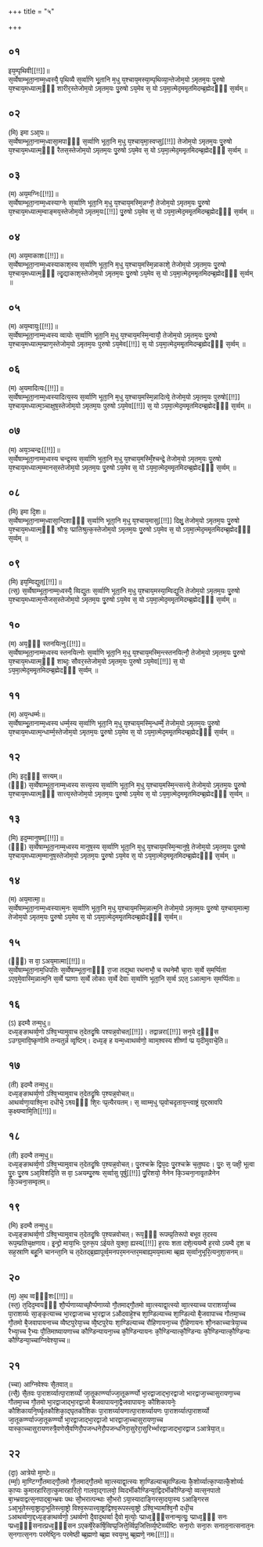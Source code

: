 +++
title = "५"

+++
## ०१
इय᳘म्पृथिवी[[!!]]॥  
स᳘र्व्वेषाम्भूता᳘नाम्म᳘ध्वस्यै᳘ पृथिव्यै स᳘र्व्वाणि भू᳘तानि म᳘धु य᳘श्चाय᳘मस्या᳘म्पृथिव्या᳘न्तेजोम᳘यो ऽमृतम᳘यः पु᳘रुषो य᳘श्चाय᳘मध्यात्म᳘ᳫँ᳘ शारीर᳘स्तेजोम᳘यो ऽमृतम᳘यः पु᳘रुषो ऽय᳘मेव स᳘ यो ऽय᳘मा᳘त्मेद᳘ममृ᳘तमिदम्ब्र᳘ह्मेदᳫँ᳭ स᳘र्व्वम्॥  
## ०२
(मि) इमा ऽआ᳘पः॥  
स᳘र्व्वेषाम्भूता᳘नाम्म᳘ध्वासा᳘मपाᳫँ᳭ स᳘र्व्वाणि भूता᳘नि म᳘धु य᳘श्चाय᳘मा᳘स्वप्सु[[!!]] तेजोम᳘यो ऽमृतम᳘यः पु᳘रुषो य᳘श्चाय᳘मध्यात्म᳘ᳫँ᳘ रैतस᳘स्तेजोम᳘यो ऽमृतम᳘यः पु᳘रुषो ऽय᳘मेव स᳘ यो ऽय᳘मा᳘त्मेद᳘ममृ᳘तमिदम्ब्र᳘ह्मेदᳫँ᳭ स᳘र्व्वम् ॥  
## ०३
(म) अय᳘मग्निः[[!!]]॥  
स᳘र्व्वेषाम्भूता᳘नाम्म᳘ध्वस्याग्नेः स᳘र्व्वाणि भूता᳘नि म᳘धु य᳘श्चाय᳘मस्मि᳘न्नग्नौ᳘ तेजोम᳘यो ऽमृतम᳘यः पु᳘रुषो य᳘श्चाय᳘मध्यात्म᳘म्वाङ्मय᳘स्तेजोम᳘यो ऽमृतम᳘यः[[!!]] पु᳘रुषो ऽय᳘मेव स᳘ यो ऽय᳘मा᳘त्मेद᳘ममृ᳘तमिदम्ब्र᳘ह्मेदᳫँ᳭ स᳘र्व्वम् ॥  
## ०४
(म) अय᳘माकाशः[[!!]]॥  
स᳘र्व्वेषाम्भूता᳘नाम्म᳘ध्वस्याकाश᳘स्य स᳘र्व्वाणि भूता᳘नि म᳘धु य᳘श्चाय᳘मस्मि᳘न्नाकाशे᳘ तेजोम᳘यो ऽमृतम᳘यः पु᳘रुषो य᳘श्चाय᳘मध्यात्म᳘ᳫँ᳘ त्दृ᳘द्याकाश᳘स्तेजोम᳘यो ऽमृतम᳘यः पु᳘रुषो ऽय᳘मेव स᳘ यो ऽय᳘मा᳘त्मेद᳘ममृ᳘तमिदम्ब्र᳘ह्मेदᳫँ᳭ स᳘र्व्वम् ॥  
## ०५
(म) अय᳘म्वायुः[[!!]]॥  
स᳘र्व्वेषाम्भूता᳘नाम्म᳘ध्वस्य व्वायोः स᳘र्व्वाणि भूता᳘नि म᳘धु य᳘श्चाय᳘मस्मि᳘न्वायौ᳘ तेजोम᳘यो ऽमृतम᳘यः पु᳘रुषो य᳘श्चाय᳘मध्यात्म᳘म्प्राण᳘स्तेजोम᳘यो ऽमृतम᳘यः पुरुषो ऽय᳘मेव[[!!]] स᳘ यो ऽय᳘मा᳘त्मेद᳘ममृ᳘तमिदम्ब्र᳘ह्मेदᳫँ᳭ स᳘र्व्वम् ॥  
## ०६
(म) अ᳘यमादित्यः[[!!]]॥  
स᳘र्व्वेषाम्भूता᳘नाम्म᳘ध्वस्यादित्य᳘स्य स᳘र्व्वाणि भूता᳘नि म᳘धु य᳘श्चाय᳘मस्मि᳘न्नादित्ये᳘ तेजोम᳘यो ऽमृतम᳘यः पुरुषो[[!!]] य᳘श्चाय᳘मध्यात्म᳘ञ्चाक्षुष᳘स्तेजोम᳘यो ऽमृतम᳘यः पुरुषो ऽय᳘मेव[[!!]] स᳘ यो ऽय᳘मा᳘त्मेद᳘ममृ᳘तमिदम्ब्र᳘ह्मेदᳫँ᳭ स᳘र्व्वम् ॥  
## ०७
(म) अय᳘ञ्चन्द्रः[[!!]]॥  
स᳘र्व्वेषाम्भूता᳘नाम्म᳘ध्वस्य चन्द्र᳘स्य स᳘र्व्वाणि भूता᳘नि म᳘धु य᳘श्चाय᳘मस्मिँ᳘श्चन्द्रे᳘ तेजोम᳘यो ऽमृतम᳘यः पु᳘रुषो य᳘श्चाय᳘मध्यात्म᳘म्मानस᳘स्तेजोम᳘यो ऽमृतम᳘यः पु᳘रुषो ऽय᳘मेव स᳘ यो ऽय᳘मा᳘त्मेद᳘ममृ᳘तमिदम्ब्र᳘ह्मेदᳫँ᳭ स᳘र्व्वम् ॥  
## ०८
(मि) इमा दि᳘शः॥  
स᳘र्व्वेषाम्भूता᳘नाम्म᳘ध्वासा᳘न्दिशाᳫँ᳭ स᳘र्व्वाणि भूता᳘नि म᳘धु य᳘श्चाय᳘मासु[[!!]] दिक्षु᳘ तेजोम᳘यो ऽमृतम᳘यः पु᳘रुषो य᳘श्चाय᳘मध्यात्म᳘ᳫँ᳘ श्रौत्रः᳘ प्प्रातिश्रुत्क᳘स्तेजोम᳘यो ऽमृतम᳘यः पु᳘रुषो ऽय᳘मेव स᳘ यो ऽय᳘मा᳘त्मेद᳘ममृ᳘तमिदम्ब्र᳘ह्मेदᳫँ᳭ स᳘र्व्वम् ॥  
## ०९
(मि) इय᳘म्विद्युत्[[!!]]॥  
(त्स᳘) स᳘र्व्वेषाम्भूता᳘नाम्म᳘ध्वस्यै᳘ व्विद्यु᳘तः स᳘र्व्वाणि भूता᳘नि म᳘धु य᳘श्चाय᳘मस्या᳘म्विद्यु᳘ति तेजोम᳘यो ऽमृतम᳘यः पु᳘रुषो य᳘श्चाय᳘मध्यात्म᳘न्तैजस᳘स्तेजोम᳘यो ऽमृतम᳘यः पु᳘रुषो ऽय᳘मेव स᳘ यो ऽय᳘मा᳘त्मेद᳘ममृ᳘तमिदम्ब्र᳘ह्मेदᳫँ᳭ स᳘र्व्वम् ॥  
## १०
(म) अय᳘ᳫँ᳘ स्तनयित्नुः[[!!]]॥  
स᳘र्व्वेषाम्भूता᳘नाम्म᳘ध्वस्य स्तनयित्नोः स᳘र्व्वाणि भूता᳘नि म᳘धु य᳘श्चाय᳘मस्मि᳘न्त्स्तनयित्नौ᳘ तेजोम᳘यो ऽमृतम᳘यः पु᳘रुषो य᳘श्चाय᳘मध्यात्म᳘ᳫँ᳘ शाब्दः᳘ सौवर᳘स्तेजोम᳘यो ऽमृतम᳘यः पुरुषो ऽय᳘मेव[[!!]] स᳘ यो ऽय᳘मा᳘त्मेद᳘ममृ᳘तमिदम्ब्र᳘ह्मेदᳫँ᳭ स᳘र्व्वम् ॥  
## ११
(म) अय᳘न्धर्म्मः॥  
स᳘र्व्वेषाम्भू᳘तानाम्म᳘ध्वस्य धर्म्म᳘स्य स᳘र्व्वाणि भूता᳘नि म᳘धु य᳘श्चाय᳘मस्मि᳘न्धर्म्मे᳘ तेजोम᳘यो ऽमृतम᳘यः पु᳘रुषो य᳘श्चाय᳘मध्यात्म᳘न्धार्म्म᳘स्तेजोम᳘यो ऽमृतम᳘यः पु᳘रुषो ऽय᳘मेव स᳘ यो ऽय᳘मा᳘त्मेद᳘ममृ᳘तमिदम्ब्र᳘ह्मेदᳫँ᳭ स᳘र्व्वम् ॥  
## १२
(मि) इद᳘ᳫँ᳘ सत्त्यम्॥  
(ᳫँ᳭) स᳘र्व्वेषाम्भूता᳘नाम्म᳘ध्वस्य सत्त्य᳘स्य स᳘र्व्वाणि भूता᳘नि म᳘धु य᳘श्चाय᳘मस्मि᳘न्त्सत्त्ये᳘ तेजोम᳘यो ऽमृतम᳘यः पु᳘रुषो य᳘श्चाय᳘मध्यात्म᳘ᳫँ᳘ सात्त्य᳘स्तेजोम᳘यो ऽमृतम᳘यः पु᳘रुषो ऽय᳘मेव स᳘ यो ऽय᳘मा᳘त्मेद᳘ममृ᳘तमिदम्ब्र᳘ह्मेदᳫँ᳭ स᳘र्व्वम् ॥  
## १३
(मि) इद᳘म्मानुषम्[[!!]]॥  
(ᳫँ᳭) स᳘र्व्वेषाम्भूता᳘नाम्म᳘ध्वस्य मानुष᳘स्य स᳘र्व्वाणि भूता᳘नि म᳘धु य᳘श्चाय᳘मस्मि᳘न्मानुषे᳘ तेजोम᳘यो ऽमृतम᳘यः पु᳘रुषो य᳘श्चाय᳘मध्यात्म᳘म्मानुष᳘स्तेजोम᳘यो ऽमृतम᳘यः पु᳘रुषो ऽय᳘मेव स᳘ यो ऽय᳘मा᳘त्मेद᳘ममृ᳘तमिदम्ब्र᳘ह्मेदᳫँ᳭ स᳘र्व्वम् ॥  
## १४
(म) अय᳘मात्मा᳘॥  
स᳘र्व्वेषाम्भूता᳘नाम्म᳘ध्वस्यात्म᳘नः स᳘र्व्वाणि भूता᳘नि म᳘धु य᳘श्चाय᳘मस्मि᳘न्नात्म᳘नि तेजोम᳘यो ऽमृतम᳘यः पु᳘रुषो य᳘श्चाय᳘मात्मा᳘ तेजोम᳘यो ऽमृतम᳘यः पु᳘रुषो ऽय᳘मेव स᳘ यो ऽय᳘मा᳘त्मेद᳘ममृ᳘तमिदम्ब्र᳘ह्मेदᳫँ᳭ स᳘र्व्वम्॥  
## १५
(ᳫँ᳭) स वा᳘ ऽअय᳘मात्मा[[!!]]॥  
स᳘र्व्वेषाम्भूता᳘नाम᳘धिपतिः स᳘र्व्वेषाम्भूता᳘नाᳫँ᳭ रा᳘जा तद्य᳘था रथनाभौ᳘ च रथनेमौ चा᳘राः स᳘र्व्वे स᳘मर्प्पिता ऽएव᳘मे᳘वास्मि᳘न्नात्म᳘नि स᳘र्व्वे प्प्राणाः स᳘र्व्वे लोकाः स᳘र्व्वे देवाः स᳘र्व्वाणि भूता᳘नि स᳘र्व्व ऽएत᳘ ऽआत्मा᳘नः स᳘मर्प्पिताः॥  
## १६
(ऽ) इदम्वै तन्म᳘धु॥  
दध्य᳘ङ्ङाथर्व्व᳘णो ऽश्वि᳘भ्यामुवाच त᳘देतदृ᳘षिः पश्यन्न᳘वोचत्[[!!]]। तद्वान्नरा[[!!]] सन᳘ये द᳘ᳫँ᳘स ऽउग्ग्र᳘मावि᳘ष्कृणोमि तन्यतुर्न्न व्वृ᳘ष्टिम्। दध्य᳘ङ् ह यन्म᳘ध्वाथर्व्वणो᳘ व्वाम᳘श्वस्य शीर्ष्णा प्प्र य᳘दीमुवाचे᳘ति॥  
## १७
(ती) इदम्वै तन्म᳘धु॥  
दध्य᳘ङ्ङाथर्व्व᳘णो ऽश्वि᳘भ्यामुवाच त᳘देतदृ᳘षिः प᳘श्यन्न᳘वोचत्॥  
आथर्व्वणा᳘याश्वि᳘ना दधीचे᳘ ऽश्व्यᳫँ᳭ शि᳘रः प्प्र᳘त्यैरयतम्। स᳘ व्वाम्म᳘धु प्प्र᳘वोचदृताय᳘न्त्वाष्ट्रं य᳘द्दस्रावपि क᳘क्ष्यम्वामि᳘ति[[!!]]॥  
## १८
(ती) इदम्वै तन्म᳘धु॥  
दध्य᳘ङ्ङाथर्व्व᳘णो ऽश्वि᳘भ्यामुवाच त᳘देतदृ᳘षिः प᳘श्यन्न᳘वोचत्। पु᳘रश्चक्रे द्विप᳘दः पु᳘रश्चक्रे च᳘तुष्पदः। पु᳘रः स᳘ पक्षी᳘ भूत्वा पु᳘रः पु᳘रुष ऽआ᳘विशदि᳘ति स वा᳘ ऽअयम्पु᳘रुषः स᳘र्व्वासु पूर्षु[[!!]] पु᳘रिशयो᳘ नैनेन कि᳘ञ्चना᳘नावृ᳘तन्नैनेन कि᳘ञ्चना᳘सम्वृतम्॥  
## १९
(मि) इदम्वै तन्म᳘धु॥  
दध्य᳘ङ्ङाथर्व्व᳘णो ऽश्वि᳘भ्यामुवाच त᳘देतदृ᳘षिः प᳘श्यन्नवोचत्। रूप᳘ᳫँ᳘ रूपम्प्र᳘तिरूपो बभूव त᳘दस्य रूप᳘म्प्रतिच᳘क्षणाय। इ᳘न्द्द्रो माया᳘भिः पुरुरू᳘प ऽईयते युक्ता᳘ ह्यस्य[[!!]] ह᳘रयः शता दशे᳘त्ययम्वै ह᳘रयो ऽयम्वै द᳘श च सह᳘स्राणि बहू᳘नि चानन्ता᳘नि च त᳘देतद्ब्र᳘ह्मापूर्व्व᳘मनपर᳘मनन्तर᳘मबाह्य᳘मय᳘मात्मा ब्ब्र᳘ह्म स᳘र्व्वानुभूरि᳘त्यनुशा᳘सनम्॥  
## २०
(म᳘) अ᳘थ व्वᳫँ᳭शः[[!!]]॥  
(स्त᳘) त᳘दिद᳘म्वयᳫँ᳭ शौ᳘र्प्पणाय्याच्छौ᳘र्प्पणाय्यो गौ᳘तमाद्गौ᳘तमो व्वा᳘त्स्याद्वा᳘त्स्यो व्वा᳘त्स्याच्च पाराशर्य्या᳘च्च पा᳘राशर्य्यः सा᳘ङ्कृत्याच्च भा᳘रद्वाजाच्च भा᳘रद्वाज ऽऔदवाहे᳘श्च शा᳘ण्डिल्याच्च शा᳘ण्डिल्यो बै᳘जवापाच्च गौतमा᳘च्च गौ᳘तमो बै᳘जवापायनाच्च व्वैष्टपुरेया᳘च्च व्वै᳘ष्टपुरेयः शा᳘ण्डिल्याच्च रौहिणायना᳘च्च रौ᳘हिणायनः शौ᳘नकाच्चात्रेया᳘च्च रैभ्या᳘च्च रै᳘भ्यः पौ᳘तिमाष्यायणाच्च कौण्डिन्यायना᳘च्च कौ᳘ण्डिन्यायनः कौ᳘ण्डिन्यात्कौ᳘ण्डिन्यः कौ᳘ण्डिन्यात्कौ᳘ण्डिन्यः कौण्डिन्या᳘च्चाग्निवेश्या᳘च्च॥  
## २१
(च्चा) आग्निवेश्यः सै᳘तवात्॥  
(त्सै᳘) सै᳘तवः पा᳘राशर्य्यात्पा᳘राशर्य्यो जा᳘तूकार्ण्ण्याज्जा᳘तूकर्ण्ण्यो भा᳘रद्वाजाद्भा᳘रद्वाजो भारद्वाजा᳘च्चासुरायणा᳘च्च गौतमा᳘च्च गौ᳘तमो भा᳘रद्वाजाद्भा᳘रद्वाजो बैजवापायना᳘द्वैजवापायनः᳘ कौशिकायनेः᳘ कौशिकायनि᳘र्घ्घृतकौशिका᳘द्घृतकौशिकः पा᳘राशर्य्यायणात्पा᳘राशर्य्यायणः पा᳘राशर्य्यात्पा᳘राशर्य्यो जा᳘तूकर्ण्ण्याज्जा᳘तूकर्ण्ण्यो भा᳘रद्वाजाद्भा᳘रद्वाजो भारद्वाजा᳘च्चासुरायणा᳘च्च यास्का᳘च्चासुरायणस्त्रै᳘वणेस्रै᳘वणिरौ᳘पजन्धनेरौ᳘पजन्धनिरा᳘सुरेरा᳘सुरिर्भ्भारद्वाजाद्भा᳘रद्वाज ऽआत्रेया᳘त्॥  
## २२
(दा᳘) आत्रेयो मा᳘ण्टेः॥  
(र्म्मा᳘) मा᳘ण्टिर्ग्गौ᳘तमाद्गौ᳘तमो गौ᳘तमाद्गौ᳘तमो व्वा᳘त्स्याद्वा᳘त्स्यः शा᳘ण्डिल्याच्छा᳘ण्डिल्यः कै᳘शोर्य्यात्का᳘प्यात्कै᳘शोर्य्यः का᳘प्यः कुमारहारिता᳘त्कुमारहारितो᳘ गालवा᳘द्गालवो᳘ व्विदर्भीकौण्डिन्या᳘द्विदर्भीकौण्डिन्यो᳘ व्वत्स᳘नपातो बा᳘भ्भ्रवाद्वत्स᳘नपाद्बा᳘भ्भ्रवः पथः सौ᳘भरात्पन्थाः सौ᳘भरो ऽया᳘स्यादाङ्गिरसा᳘दया᳘स्य ऽआङ्गिरस ऽआ᳘भूतेस्त्वा᳘ष्ट्रादा᳘भूतिस्त्वा᳘ष्ट्रो विश्व᳘रूपात्त्वा᳘ष्ट्राद्विश्व᳘रूपस्त्वा᳘ष्ट्रो ऽश्वि᳘भ्यामश्वि᳘नौ दधी᳘च ऽआथर्व्वणा᳘द्दध्य᳘ङ्ङाथर्व्वणो᳘ ऽथर्व्वणो दै᳘वाद᳘थर्व्वा दै᳘वो मृत्योः᳘ प्प्राध्व᳘ᳫँ᳘सनान्मृत्युः᳘ प्प्राध्व᳘ᳫँ᳘ सनः प्प्रध्व᳘ᳫँ᳘सनात्प्रध्व᳘ᳫँ᳘सन ऽएकर्षे᳘रेकर्षि᳘व्विप्प्र᳘जित्ते᳘र्व्विप्र᳘जित्तिर्व्य᳘ष्टेर्व्व्यष्टिः सना᳘रोः सना᳘रुः सनात᳘नात्सनात᳘नः स᳘नगात्स᳘नगः परमेष्ठि᳘नः परमेष्ठी ब्ब्र᳘ह्मणो ब्ब्र᳘ह्म स्वय᳘म्भु ब्ब्र᳘ह्मणे᳘ नमः[[!!]]॥  
